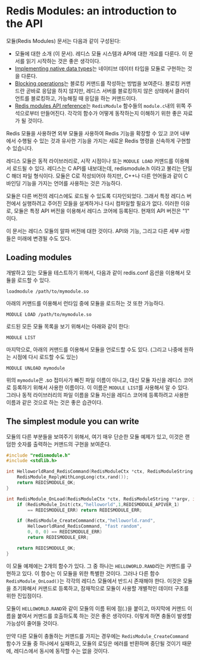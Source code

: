 # Redis Modules: an introduction to the API

모듈(Redis Modules) 문서는 다음과 같이 구성된다:

* 모듈에 대한 소개 (이 문서). 레디스 모듈 시스템과 API에 대한 개요를 다룬다. 이 문서를 읽기 시작하는 것은 좋은 생각이다.
* [Implementing native data types](https://redis.io/topics/modules-native-types)는 네이티브 데이터 타입을 모듈로 구현하는 것을 다룬다.
* [Blocking operations](https://redis.io/topics/modules-blocking-ops)는 블로킹 커맨드를 작성하는 방법을 보여준다. 블로킹 커맨드란 곧바로 응답을 하지 않지만, 레디스 서버를 블로킹하지 않은 상태에서 클라이언트를 블로킹하고, 가능해질 때 응답을 하는 커맨드이다.
* [Redis modules API reference](https://redis.io/topics/modules-api-ref)는 `RedisModule` 함수들의 `module.c`내의 위쪽 주석으로부터 만들어진다. 각각의 함수가 어떻게 동작하는지 이해하기 위한 좋은 자료가 될 것이다.

Redis 모듈을 사용하면 외부 모듈을 사용하여 Redis 기능을 확장할 수 있고 코어 내부에서 수행될 수 있는 것과 유사한 기능을 가지는 새로운 Redis 명령을 신속하게 구현할 수 있습니다.

레디스 모듈은 동적 라이브러리로, 시작 시점이나 또는 `MODULE LOAD` 커맨드를 이용해서 로드될 수 있다. 레디스는 C API를 내보대는데, redismodule.h 이라고 불리는 단일 C 해더 파일 형식이다. 모듈은 C로 작성되어야 하지만, C++나 다른 언어들과 같이 C 바인딩 기능을 가지는 언어를 사용하는 것은 가능하다.

모듈은 다른 버전의 레디스에도 로드될 수 있도록 디자인되었다. 그래서 특정 레디스 버전에서 실행하려고 주어진 모들을 설계하거나 다시 컴파일할 필요가 없다. 이러한 이유로, 모듈은 특정 API 버전을 이용해서 레디스 코어에 등록된다. 현재의 API 버전은 "1" 이다.

이 문서는 레디스 모듈의 알파 버전에 대한 것이다. API와 기능, 그리고 다른 세부 사항들은 미래에 변경될 수도 있다.

## Loading modules

개발하고 있는 모듈을 테스트하기 위해서, 다음과 같이 redis.conf 옵션을 이용해서 모듈을 로드할 수 있다.

```
loadmodule /path/to/mymodule.so
```

아래의 커맨드를 이용해서 런타임 중에 모듈을 로드하는 것 또한 가능하다.

```
MODULE LOAD /path/to/mymodule.so
```

로드된 모든 모듈 목록을 보기 위해서는 아래와 같이 한다:

```
MODULE LIST
```

마지막으로, 아래의 커맨드를 이용해서 모듈을 언로드할 수도 있다. (그리고 나중에 원하는 시점에 다시 로드할 수도 있는)

```
MODULE UNLOAD mymodule
```

위의 `mymodule`은 .so 접미사가 빠진 파일 이름이 아니고, 대신 모듈 자신을 레디스 코어로 등록하기 위해서 사용한 이름이다. 이 이름은 `MODULE LIST`를 사용해서 알 수 있다. 그러나 동적 라이브러리의 파일 이름을 모듈 자신을 레디스 코어에 등록하려고 사용한 이름과 같은 것으로 하는 것은 좋은 습관이다.

## The simplest module you can write

모듈의 다른 부분들을 보여주기 위해서, 여기 매우 단순한 모듈 예제가 있고, 이것은 랜덤한 숫자를 출력하는 커맨드의 구현을 보여준다.

```c
#include "redismodule.h"
#include <stdlib.h>

int HelloworldRand_RedisCommand(RedisModuleCtx *ctx, RedisModuleString **argv, int argc) {
    RedisModule_ReplyWithLongLong(ctx,rand());
    return REDISMODULE_OK;
}

int RedisModule_OnLoad(RedisModuleCtx *ctx, RedisModuleString **argv, int argc) {
    if (RedisModule_Init(ctx,"helloworld",1,REDISMODULE_APIVER_1)
        == REDISMODULE_ERR) return REDISMODULE_ERR;

    if (RedisModule_CreateCommand(ctx,"helloworld.rand",
        HelloworldRand_RedisCommand, "fast random",
        0, 0, 0) == REDISMODULE_ERR)
        return REDISMODULE_ERR;

    return REDISMODULE_OK;
}
```

이 모듈 예제에는 2개의 함수가 있다. 그 중 하나는 `HELLOWORLD.RAND`라는 커맨드를 구현하고 있다. 이 함수는 이 모듈을 위한 특별한 것이다. 그러나 다른 함수 `RedisModule_OnLoad()`는 각각의 레디스 모듈에서 반드시 존재해야 한다. 이것은 모듈을 초기화해서 커맨드로 등록하고, 잠재적으로 모듈이 사용할 개별적인 데이터 구조를 위한 진입점이다.

모듈이 `HELLOWORLD.RAND`와 같이 모듈의 이름 뒤에 점(.)을 붙이고, 마지막에 커맨드 이름을 붙여서 커맨드를 호출하도록 하는 것은 좋은 생각이다. 이렇게 하면 충돌이 발생할 가능성이 줄어들 것이다.

만약 다른 모듈이 충돌하는 커맨드를 가지는 경우에는 `RedisModule_CreateCommand` 함수가 모듈 중 하나에서 실패하고, 모듈의 로딩은 에러를 반환하며 중단될 것이기 때문에, 레디스에서 동시에 동작할 수는 없을 것이다.